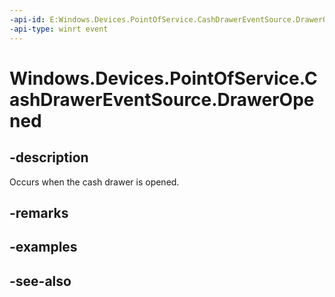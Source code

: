 ----api-id: E:Windows.Devices.PointOfService.CashDrawerEventSource.DrawerOpened
-api-type: winrt event
---<!-- Event syntaxpublic event Windows.Foundation.TypedEventHandler DrawerOpened<Windows.Devices.PointOfService.CashDrawerEventSource,  Windows.Devices.PointOfService.CashDrawerOpenedEventArgs>--># Windows.Devices.PointOfService.CashDrawerEventSource.DrawerOpened## -descriptionOccurs when the cash drawer is opened.## -remarks## -examples## -see-also